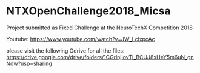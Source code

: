 # NTXOpenChallenge2018_Micsa
Project submitted as Fixed Challenge at the NeuroTechX Competition 2018

Youtube:
https://www.youtube.com/watch?v=JW_LclxpcAc

please visit the following Gdrive for all the files:
https://drive.google.com/drive/folders/1CGrlnjlovTj_BCUJ8xUeY5m6uN_gnNdw?usp=sharing

